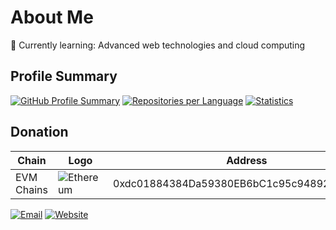
# About Me

🌱 Currently learning: Advanced web technologies and cloud computing

## Profile Summary

[![GitHub Profile Summary](https://github-profile-summary-cards.vercel.app/api/cards/profile-details?username=likhondocs&theme=dark)](https://github-profile-summary-cards.vercel.app/api/cards/profile-details?username=likhondocs&theme=dark)
[![Repositories per Language](https://github-profile-summary-cards.vercel.app/api/cards/repos-per-language?username=likhondocs&theme=dark)](https://github-profile-summary-cards.vercel.app/api/cards/repos-per-language?username=likhondocs&theme=dark)
[![Statistics](https://github-profile-summary-cards.vercel.app/api/cards/stats?username=likhondocs&theme=dark)](https://github-profile-summary-cards.vercel.app/api/cards/stats?username=likhondocs&theme=dark)

## Donation

| **Chain** | **Logo** | **Address** |
| --- | --- | --- |
| EVM Chains |![Ethereum](https://img.shields.io/badge/ethereum-grey?logo=ethereum&logoColor=white) | 0xdc01884384Da59380EB6bC1c95c94892B62e4E86 |

[![Email](https://img.shields.io/badge/Email-likhondocs%40xmail.ru-blue?style=flat-square&logo=gmail&logoColor=white)](mailto:likhondocs@xmail.ru)
[![Website](https://img.shields.io/badge/Website-likhondocs.wiki-green?style=flat-square&logo=wordpress&logoColor=white)](https://likhondocs.wiki)

